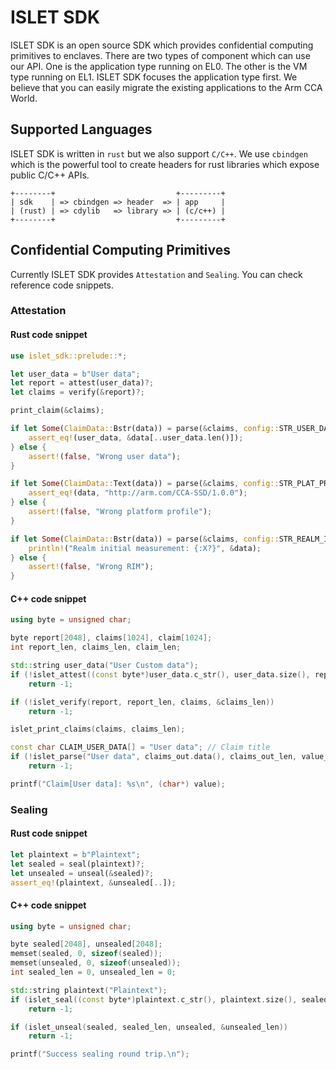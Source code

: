 # ISLET SDK
ISLET SDK is an open source SDK
which provides confidential computing primitives to enclaves.
There are two types of component which can use our API.
One is the application type running on EL0.
The other is the VM type running on EL1.
ISLET SDK focuses the application type first.
We believe that you can easily migrate
the existing applications to the Arm CCA World.

## Supported Languages
ISLET SDK is written in `rust` but we also support `C/C++`.
We use `cbindgen` which is the powerful tool
to create headers for rust libraries which expose public C/C++ APIs.

```
+--------+                           +---------+
| sdk    | => cbindgen => header  => | app     |
| (rust) | => cdylib   => library => | (c/c++) |
+--------+                           +---------+
```

## Confidential Computing Primitives
Currently ISLET SDK provides `Attestation` and `Sealing`. You can check reference code snippets.

### Attestation
#### Rust code snippet
```rust
use islet_sdk::prelude::*;

let user_data = b"User data";
let report = attest(user_data)?;
let claims = verify(&report)?;

print_claim(&claims);

if let Some(ClaimData::Bstr(data)) = parse(&claims, config::STR_USER_DATA) {
    assert_eq!(user_data, &data[..user_data.len()]);
} else {
    assert!(false, "Wrong user data");
}

if let Some(ClaimData::Text(data)) = parse(&claims, config::STR_PLAT_PROFILE) {
    assert_eq!(data, "http://arm.com/CCA-SSD/1.0.0");
} else {
    assert!(false, "Wrong platform profile");
}

if let Some(ClaimData::Bstr(data)) = parse(&claims, config::STR_REALM_INITIAL_MEASUREMENT) {
    println!("Realm initial measurement: {:X?}", &data);
} else {
    assert!(false, "Wrong RIM");
}
```

#### C++ code snippet
```cpp
using byte = unsigned char;

byte report[2048], claims[1024], claim[1024];
int report_len, claims_len, claim_len;

std::string user_data("User Custom data");
if (!islet_attest((const byte*)user_data.c_str(), user_data.size(), report, &report_len))
    return -1;

if (!islet_verify(report, report_len, claims, &claims_len))
    return -1;

islet_print_claims(claims, claims_len);

const char CLAIM_USER_DATA[] = "User data"; // Claim title 
if (!islet_parse("User data", claims_out.data(), claims_out_len, value_out.data(), &value_out_len))
    return -1;

printf("Claim[User data]: %s\n", (char*) value);
```

### Sealing
#### Rust code snippet
```rust
let plaintext = b"Plaintext";
let sealed = seal(plaintext)?;
let unsealed = unseal(&sealed)?;
assert_eq!(plaintext, &unsealed[..]);   
```

#### C++ code snippet
```cpp
using byte = unsigned char;

byte sealed[2048], unsealed[2048];
memset(sealed, 0, sizeof(sealed));
memset(unsealed, 0, sizeof(unsealed));
int sealed_len = 0, unsealed_len = 0;

std::string plaintext("Plaintext");
if (islet_seal((const byte*)plaintext.c_str(), plaintext.size(), sealed, &sealed_len))
    return -1;

if (islet_unseal(sealed, sealed_len, unsealed, &unsealed_len))
    return -1;

printf("Success sealing round trip.\n");
```
